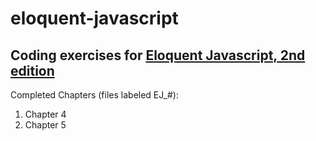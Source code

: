 # eloquent-javascript
## Coding exercises for [Eloquent Javascript, 2nd edition](http://eloquentjavascript.net)  

Completed Chapters (files labeled EJ_#):  
1. Chapter 4
2. Chapter 5

